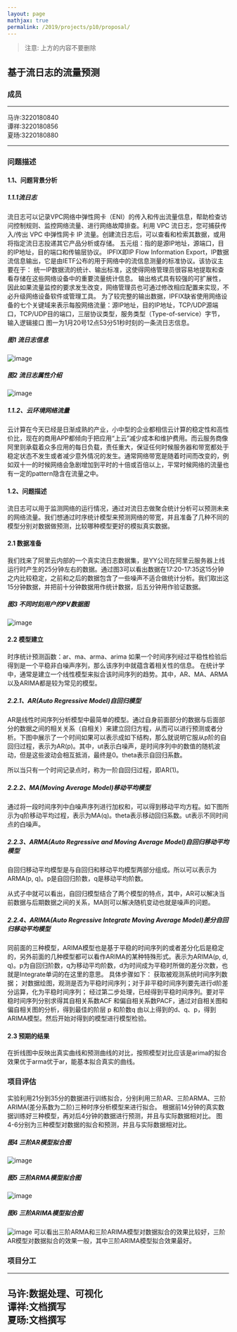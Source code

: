 ```yaml
---
layout: page
mathjax: true
permalink: /2019/projects/p10/proposal/
---
```


> 注意: 上方的内容不要删除

## 基于流日志的流量预测 


### 成员
---
马许:3220180840<br/>
谭祥:3220180856<br/>
夏旸:3220180880<br/>
___
### 问题描述

#### 1.1、问题背景分析
##### 1.1.1流日志
流日志可以记录VPC网络中弹性网卡（ENI）的传入和传出流量信息，帮助检查访问控制规则、监控网络流量、进行网络故障排查。利用 VPC 流日志，您可捕获传入/传出 VPC 中弹性网卡 IP 流量。创建流日志后，可以查看和检索其数据，或用将指定流日志投递其它产品分析或存储。
五元组：指的是源IP地址，源端口，目的IP地址，目的端口和传输层协议。
IPFIX即IP Flow Information Export，IP数据流信息输出，它是由IETF公布的用于网络中的流信息测量的标准协议。该协议主要在于：
统一IP数据流的统计、输出标准，这使得网络管理员很容易地提取和查看存储在这些网络设备中的重要流量统计信息。
输出格式具有较强的可扩展性，因此如果流量监控的要求发生改变，网络管理员也可通过修改相应配置来实现，不必升级网络设备软件或管理工具。
为了较完整的输出数据，IPFIX缺省使用网络设备的七个关键域来表示每股网络流量：源IP地址，目的IP地址，TCP/UDP源端口，TCP/UDP目的端口，三层协议类型，服务类型（Type-of-service）字节，输入逻辑接口
图一为1月20号12点53分51秒时刻的一条流日志信息。
##### 图1 流日志信息
![image](https://github.com/xcircle/bitdm.github.io/blob/master/2019/projects/P10/image/图片%201.png)
##### 图2 流日志属性介绍
![image](https://github.com/xcircle/bitdm.github.io/blob/master/2019/projects/P10/image/图片%202.png)

##### 1.1.2、云环境网络流量
云计算在今天已经是日渐成熟的产业，小中型的企业都相信云计算的稳定性和高性价比，现在的商用APP都倾向于把应用“上云”减少成本和维护费用。而云服务商像阿里则承载着众多应用的每日负载，责任重大，保证任何时候服务器和带宽都处于稳定状态不发生或者减少意外情况的发生。通常网络带宽是随着时间而改变的，例如双十一的时候网络会急剧增加到平时的十倍或百倍以上，平常时候网络的流量也有一定的pattern隐含在流量之中。

#### 1.2、问题描述

流日志可以用于监测网络的运行情况，通过对流日志做聚合统计分析可以预测未来的网络流量。我们想通过时序统计模型来预测网络的带宽，并且准备了几种不同的模型分别对数据做预测，比较哪种模型更好的模拟真实数据。

#### 2.1 数据准备
我们找来了阿里云内部的一个真实流日志数据集，是YY公司在阿里云服务器上线运行时产生的25分钟左右的数据。通过图3可以看出数据在17:20-17:35这15分钟之内比较稳定，之前和之后的数据包含了一些噪声不适合做统计分析。我们取出这15分钟数据，并把前十分钟数据用作统计数据，后五分钟用作验证数据。
##### 图3 不同时刻用户的PV数据图
  ![image](https://github.com/xcircle/bitdm.github.io/blob/master/2019/projects/P10/image/图片%203.png)

#### 2.2 模型建立
时序统计预测函数：ar、ma、arma、arima
如果一个时间序列经过平稳性检验后得到是一个平稳非白噪声序列，那么该序列中就蕴含着相关性的信息。
在统计学中，通常是建立一个线性模型来拟合该时间序列的趋势。其中，AR、MA、ARMA以及ARIMA都是较为常见的模型。
##### 2.2.1、AR(Auto Regressive Model)自回归模型
AR是线性时间序列分析模型中最简单的模型。通过自身前面部分的数据与后面部分的数据之间的相关关系（自相关）来建立回归方程，从而可以进行预测或者分析。下图中展示了一个时间如果可以表示成如下结构，那么就说明它服从p阶的自回归过程，表示为AR(p)。其中，ut表示白噪声，是时间序列中的数值的随机波动，但是这些波动会相互抵消，最终是0。theta表示自回归系数。
 
所以当只有一个时间记录点时，称为一阶自回归过程，即AR(1)。
 
##### 2.2.2、MA(Moving Average Model)移动平均模型
通过将一段时间序列中白噪声序列进行加权和，可以得到移动平均方程。如下图所示为q阶移动平均过程，表示为MA(q)。theta表示移动回归系数。ut表示不同时间点的白噪声。
 
##### 2.2.3、ARMA(Auto Regressive and Moving Average Model)自回归移动平均模型
自回归移动平均模型是与自回归和移动平均模型两部分组成。所以可以表示为ARMA(p, q)。p是自回归阶数，q是移动平均阶数。
 
从式子中就可以看出，自回归模型结合了两个模型的特点，其中，AR可以解决当前数据与后期数据之间的关系，MA则可以解决随机变动也就是噪声的问题。
##### 2.2.4、ARIMA(Auto Regressive Integrate Moving Average Model)差分自回归移动平均模型
同前面的三种模型，ARIMA模型也是基于平稳的时间序列的或者差分化后是稳定的，另外前面的几种模型都可以看作ARIMA的某种特殊形式。表示为ARIMA(p, d, q)。p为自回归阶数，q为移动平均阶数，d为时间成为平稳时所做的差分次数，也就是Integrate单词的在这里的意思。
具体步骤如下：
获取被观测系统时间序列数据；
对数据绘图，观测是否为平稳时间序列；对于非平稳时间序列要先进行d阶差分运算，化为平稳时间序列；
经过第二步处理，已经得到平稳时间序列。要对平稳时间序列分别求得其自相关系数ACF 和偏自相关系数PACF，通过对自相关图和偏自相关图的分析，得到最佳的阶层 p 和阶数q
由以上得到的d、q、p，得到ARIMA模型。然后开始对得到的模型进行模型检验。

#### 2.3 预期的结果
在折线图中反映出真实曲线和预测曲线的对比，按照模型对比应该是arima的拟合效果优于arma优于ar，能基本拟合真实的曲线。

### 项目评估
实验利用21分到35分的数据进行训练拟合，分别利用三阶AR、三阶ARMA、三阶ARIMA(差分系数为二阶)三种时序分析模型来进行拟合。
根据前14分钟的真实数据训练好三种模型，再对后4分钟的数据进行预测，并且与实际数据相对比。
图4-6分别为三种模型对数据的拟合和预测，并且与实际数据相对比。
##### 图4 三阶AR模型拟合图
![image](https://github.com/xcircle/bitdm.github.io/blob/master/2019/projects/P10/image/图片%204.png)
##### 图5 三阶ARMA模型拟合图
![image](https://github.com/xcircle/bitdm.github.io/blob/master/2019/projects/P10/image/图片%205.png)
##### 图6 三阶ARIMA模型拟合图
![image](https://github.com/xcircle/bitdm.github.io/blob/master/2019/projects/P10/image/图片%206.png)
可以看出三阶ARMA和三阶ARIMA模型对数据拟合的效果比较好，三阶AR模型对数据拟合的效果一般，其中三阶ARIMA模型拟合效果最好。
### 项目分工
---
马许:数据处理、可视化<br/>
谭祥:文档撰写<br/>
夏旸:文档撰写
---
